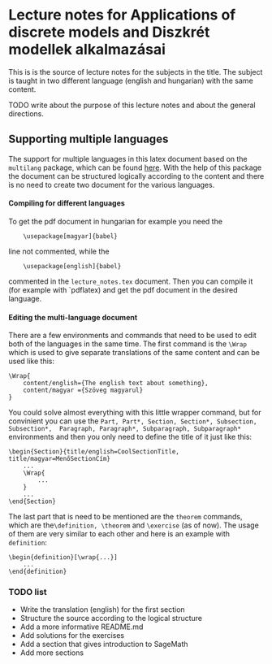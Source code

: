 # Lecture notes for Applications of discrete models and Diszkrét modellek alkalmazásai

This is is the source of lecture notes for the subjects in the title.
The subject is taught in two different language (english and hungarian) with the same content.

TODO write about the purpose of this lecture notes and about the general directions.

## Supporting multiple languages

The support for multiple languages in this latex document based on the 
`multilang` package, which can be found [here](https://github.com/Ri-Ga/multilang). 
With the help of this package the document can be structured logically according
to the content and there is no need to create two document for the various languages. 

#### Compiling for different languages
To get the pdf document in hungarian for example you need the 
```
    \usepackage[magyar]{babel}
```
line not commented, while the 
```
    \usepackage[english]{babel}
```  
commented in the `lecture_notes.tex` document. Then you can compile it 
(for example with `pdflatex) and get the pdf document in the desired language.

#### Editing the multi-language document
There are a few environments and commands that need to be used to edit both
of the languages in the same time. The first command is the `\Wrap` which is 
used to give separate translations of the same content and can be used like this:
```
\Wrap{
    content/english={The english text about something},
    content/magyar ={Szöveg magyarul}
}
```
You could solve almost everything with this little wrapper command, but for 
convinient you can use the `Part, Part*, Section, Section*, Subsection, Subsection*, 
Paragraph, Paragraph*, Subparagraph, Subparagraph*` environments and then you only
need to define the title of it just like this:
```
\begin{Section}{title/english=CoolSectionTitle, title/magyar=MenőSectionCím}
    ...
    \Wrap{
        ...
    }
    ...
\end{Section}
```

The last part that is need to be mentioned are the `theorem` commands, which 
are the`\definition, \theorem` and `\exercise` (as of now). The usage of them 
are very similar to each other and here is an example with `definition`:
```
\begin{definition}[\wrap{...}]
    ...
\end{definition}
```
### TODO list 
- Write the translation (english) for the first section
- Structure the source according to the logical structure
- Add a more informative README.md
- Add solutions for the exercises 
- Add a section that gives introduction to SageMath
- Add more sections 
